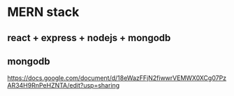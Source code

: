 # MERN stack
## react + express + nodejs + mongodb
## mongodb
https://docs.google.com/document/d/18eWazFFjN2fiwwrVEMWX0XCg07PzAR34H9RnPeHZNTA/edit?usp=sharing
